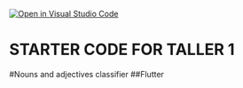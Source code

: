 [![Open in Visual Studio Code](https://classroom.github.com/assets/open-in-vscode-f059dc9a6f8d3a56e377f745f24479a46679e63a5d9fe6f495e02850cd0d8118.svg)](https://classroom.github.com/online_ide?assignment_repo_id=5401993&assignment_repo_type=AssignmentRepo)
# STARTER CODE FOR TALLER 1

#Nouns and adjectives classifier
##Flutter
